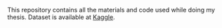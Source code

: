 This repository contains all the materials and code used while doing my thesis.
Dataset is available at [Kaggle](https://www.kaggle.com/datasets/durgapokharel/sentiment-of-election-based-nepali-tweets).
